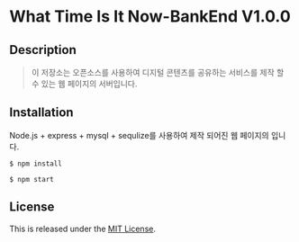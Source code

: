 What Time Is It Now-BankEnd V1.0.0
===============================

Description
-----------

> 이 저장소는 오픈소스를 사용하여 디지털 콘텐츠를 공유하는 서비스를 제작 할 수 있는 웹 페이지의 서버입니다.


Installation
------------

Node.js + express + mysql + sequlize를 사용하여 제작 되어진 웹 페이지의 입니다.

~~~
$ npm install

$ npm start
~~~





## License

This is released under the [MIT License](https://opensource.org/licenses/MIT).
